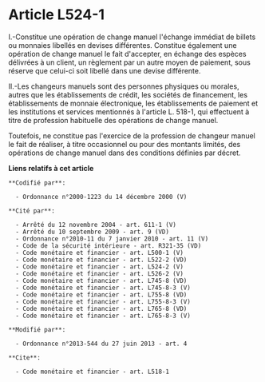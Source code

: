 # Article L524-1

I.-Constitue une opération de change manuel l'échange immédiat de billets ou monnaies libellés en devises différentes.
Constitue également une opération de change manuel le fait d'accepter, en échange des espèces délivrées à un client, un
règlement par un autre moyen de paiement, sous réserve que celui-ci soit libellé dans une devise différente. 

II.-Les changeurs manuels sont des personnes physiques ou morales, autres que les établissements de crédit, les sociétés de
financement, les établissements de monnaie électronique, les établissements de paiement et les institutions et services
mentionnés à l'article L. 518-1, qui effectuent à titre de profession habituelle des opérations de change manuel. 

Toutefois, ne constitue pas l'exercice de la profession de changeur manuel le fait de réaliser, à titre occasionnel ou pour
des montants limités, des opérations de change manuel dans des conditions définies par décret.

**Liens relatifs à cet article**

	**Codifié par**:

	  - Ordonnance n°2000-1223 du 14 décembre 2000 (V)

	**Cité par**:

	  - Arrêté du 12 novembre 2004 - art. 611-1 (V)
	  - Arrêté du 10 septembre 2009 - art. 9 (VD)
	  - Ordonnance n°2010-11 du 7 janvier 2010 - art. 11 (V)
	  - Code de la sécurité intérieure - art. R321-35 (VD)
	  - Code monétaire et financier - art. L500-1 (V)
	  - Code monétaire et financier - art. L522-2 (VD)
	  - Code monétaire et financier - art. L524-2 (V)
	  - Code monétaire et financier - art. L526-2 (V)
	  - Code monétaire et financier - art. L745-8 (VD)
	  - Code monétaire et financier - art. L745-8-3 (V)
	  - Code monétaire et financier - art. L755-8 (VD)
	  - Code monétaire et financier - art. L755-8-3 (V)
	  - Code monétaire et financier - art. L765-8 (VD)
	  - Code monétaire et financier - art. L765-8-3 (V)

	**Modifié par**:

	  - Ordonnance n°2013-544 du 27 juin 2013 - art. 4

	**Cite**:

	  - Code monétaire et financier - art. L518-1
